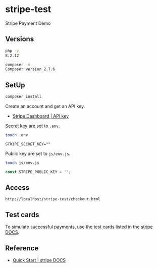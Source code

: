 # stripe-test

Stripe Payment Demo

## Versions
  
```bash
php -v
8.2.12
```

```bash
composer -v
Composer version 2.7.6
```

## SetUp

```bash
composer install
```

Create an account and get an API key.  
- [Stripe Dashboard | API key](https://dashboard.stripe.com/test/apikeys)

Secret key are set to `.env`.

```bash
touch .env
```

```
STRIPE_SECRET_KEY=""
```

Public key are set to `js/env.js`.

```bash
touch js/env.js
```

```js
const STRIPE_PUBLIC_KEY = "";
```

## Access

```
http://localhost/stripe-test/checkout.html
```

## Test cards
To simulate successful payments, use the test cards listed in the [stripe DOCS](https://stripe.com/docs/testing?locale=ja-JP).


## Reference
- [Quick Start | stripe DOCS](https://stripe.com/docs/payments/quickstart)

